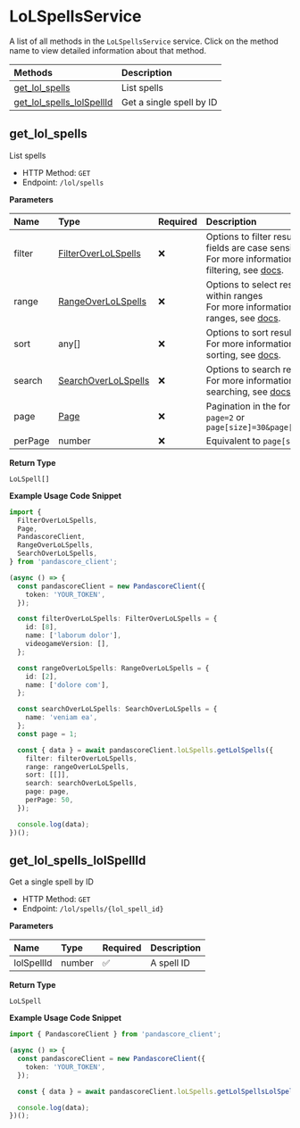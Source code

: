 # LoLSpellsService

A list of all methods in the `LoLSpellsService` service. Click on the method name to view detailed information about that method.

| Methods                                                 | Description              |
| :------------------------------------------------------ | :----------------------- |
| [get_lol_spells](#get_lol_spells)                       | List spells              |
| [get_lol_spells_lolSpellId](#get_lol_spells_lolspellid) | Get a single spell by ID |

## get_lol_spells

List spells

- HTTP Method: `GET`
- Endpoint: `/lol/spells`

**Parameters**

| Name    | Type                                                    | Required | Description                                                                                                                                         |
| :------ | :------------------------------------------------------ | :------- | :-------------------------------------------------------------------------------------------------------------------------------------------------- |
| filter  | [FilterOverLoLSpells](../models/FilterOverLoLSpells.md) | ❌       | Options to filter results. String fields are case sensitive <br/>For more information on filtering, see [docs](/docs/filtering-and-sorting#filter). |
| range   | [RangeOverLoLSpells](../models/RangeOverLoLSpells.md)   | ❌       | Options to select results within ranges <br/>For more information on ranges, see [docs](/docs/filtering-and-sorting#range).                         |
| sort    | any[]                                                   | ❌       | Options to sort results <br/>For more information on sorting, see [docs](/docs/filtering-and-sorting#sort).                                         |
| search  | [SearchOverLoLSpells](../models/SearchOverLoLSpells.md) | ❌       | Options to search results <br/>For more information on searching, see [docs](/docs/filtering-and-sorting#search).                                   |
| page    | [Page](../models/Page.md)                               | ❌       | Pagination in the form of `page=2` or `page[size]=30&page[number]=2`                                                                                |
| perPage | number                                                  | ❌       | Equivalent to `page[size]`                                                                                                                          |

**Return Type**

`LoLSpell[]`

**Example Usage Code Snippet**

```typescript
import {
  FilterOverLoLSpells,
  Page,
  PandascoreClient,
  RangeOverLoLSpells,
  SearchOverLoLSpells,
} from 'pandascore_client';

(async () => {
  const pandascoreClient = new PandascoreClient({
    token: 'YOUR_TOKEN',
  });

  const filterOverLoLSpells: FilterOverLoLSpells = {
    id: [8],
    name: ['laborum dolor'],
    videogameVersion: [],
  };

  const rangeOverLoLSpells: RangeOverLoLSpells = {
    id: [2],
    name: ['dolore com'],
  };

  const searchOverLoLSpells: SearchOverLoLSpells = {
    name: 'veniam ea',
  };
  const page = 1;

  const { data } = await pandascoreClient.loLSpells.getLolSpells({
    filter: filterOverLoLSpells,
    range: rangeOverLoLSpells,
    sort: [[]],
    search: searchOverLoLSpells,
    page: page,
    perPage: 50,
  });

  console.log(data);
})();
```

## get_lol_spells_lolSpellId

Get a single spell by ID

- HTTP Method: `GET`
- Endpoint: `/lol/spells/{lol_spell_id}`

**Parameters**

| Name       | Type   | Required | Description |
| :--------- | :----- | :------- | :---------- |
| lolSpellId | number | ✅       | A spell ID  |

**Return Type**

`LoLSpell`

**Example Usage Code Snippet**

```typescript
import { PandascoreClient } from 'pandascore_client';

(async () => {
  const pandascoreClient = new PandascoreClient({
    token: 'YOUR_TOKEN',
  });

  const { data } = await pandascoreClient.loLSpells.getLolSpellsLolSpellId(8);

  console.log(data);
})();
```

<!-- This file was generated by liblab | https://liblab.com/ -->
